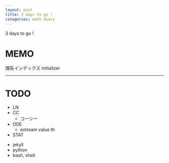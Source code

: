 ```yaml
---
layout: post
title: 3 days to go !
categories: math diary
---
```

3 days to go !

# MEMO #
理系インデックス
initializer

---
# TODO #
- LN
- CC
	- コーシー
- ODE
	- extream value th
- STAT
+ jekyll
+ python
+ bash, shell
